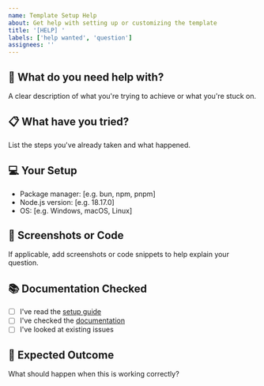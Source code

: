 ```yaml
---
name: Template Setup Help
about: Get help with setting up or customizing the template
title: '[HELP] '
labels: ['help wanted', 'question']
assignees: ''
---
```


## 🤔 What do you need help with?

A clear description of what you're trying to achieve or what you're stuck on.

## 📋 What have you tried?

List the steps you've already taken and what happened.

## 💻 Your Setup

- Package manager: [e.g. bun, npm, pnpm]
- Node.js version: [e.g. 18.17.0]
- OS: [e.g. Windows, macOS, Linux]

## 📸 Screenshots or Code

If applicable, add screenshots or code snippets to help explain your question.

## 📚 Documentation Checked

- [ ] I've read the [setup guide](../docs/getting-started/using-as-template.md)
- [ ] I've checked the [documentation](../docs/README.md)
- [ ] I've looked at existing issues

## 🎯 Expected Outcome

What should happen when this is working correctly?
